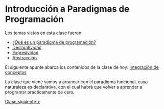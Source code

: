 # Introducción a Paradigmas de Programación

Los temas vistos en esta clase fueron:
- [¿Qué es un paradigma de programación?](http://wiki.uqbar.org/wiki/articles/paradigma-de-programacion.html)
- [Declaratividad](http://wiki.uqbar.org/wiki/articles/declaratividad.html)
- [Expresividad](http://wiki.uqbar.org/wiki/articles/expresividad.html)
- [Abstracción](http://wiki.uqbar.org/wiki/articles/abstraccion.html)

El siguiente apunte abarca los contenidos de la clase de hoy: [Integración de conceptos](https://docs.google.com/document/d/1QP1ftd6jvAlVZOAsVPJ_1I0O7WW9MaIrn6zfW-iJdrY)

La clase que viene vamos a arrancar con el paradigma funcional, cuya naturaleza es declarativa, con el cual habrá que volver a aprender a programar prácticamente de cero.

[Clase siguiente >](https://github.com/pdep-mit/bitacora-de-clase/blob/master/clase-02.md)
